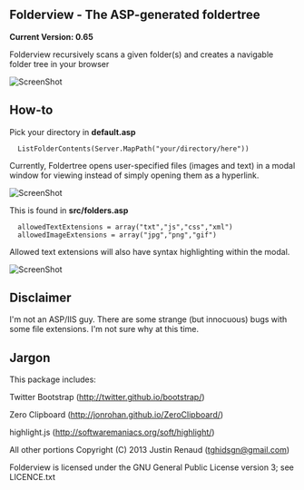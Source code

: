 Folderview - The ASP-generated foldertree
--------------

**Current Version: 0.65**

Folderview recursively scans a given folder(s) and creates a navigable folder tree in your browser

![ScreenShot](https://raw.github.com/TGHI/Folderview/master/screenshots/screenshot-main.png)

How-to
--------------

Pick your directory in **default.asp**

```
  ListFolderContents(Server.MapPath("your/directory/here"))
```

Currently, Foldertree opens user-specified files (images and text) in a modal window for viewing instead of simply opening them as a hyperlink.

![ScreenShot](https://raw.github.com/TGHI/Folderview/master/screenshots/screenshot-modal.png)

This is found in **src/folders.asp**

```
  allowedTextExtensions = array("txt","js","css","xml")
  allowedImageExtensions = array("jpg","png","gif")
```

Allowed text extensions will also have syntax highlighting within the modal.

![ScreenShot](https://raw.github.com/TGHI/Folderview/master/screenshots/screenshot-highlight.png)

Disclaimer
--------------
I'm not an ASP/IIS guy.  There are some strange (but innocuous) bugs with some file extensions.  I'm not sure why at this time.

Jargon
--------------

This package includes:

Twitter Bootstrap (http://twitter.github.io/bootstrap/)

Zero Clipboard (http://jonrohan.github.io/ZeroClipboard/)

highlight.js (http://softwaremaniacs.org/soft/highlight/)

All other portions Copyright (C) 2013 Justin Renaud (tghidsgn@gmail.com)

Folderview is licensed under the GNU General Public License version 3; see LICENCE.txt
